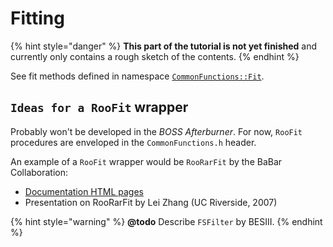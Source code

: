 # Fitting

{% hint style="danger" %}
**This part of the tutorial is not yet finished** and currently only contains a rough sketch of the contents.
{% endhint %}

See fit methods defined in namespace [`CommonFunctions::Fit`](https://redeboer.github.io/BOSS_Afterburner/namespaceCommonFunctions_1_1Fit.html).

## `Ideas for a RooFit` wrapper

Probably won't be developed in the _BOSS Afterburner_. For now, `RooFit` procedures are enveloped in the `CommonFunctions.h` header.

An example of a `RooFit` wrapper would be `RooRarFit` by the BaBar Collaboration:

* [Documentation HTML pages](http://hepwww.rl.ac.uk/fwilson/RooRarFit.html)
* Presentation on RooRarFit by Lei Zhang \(UC Riverside, 2007\)

{% hint style="warning" %}
**@todo** Describe `FSFilter` by BESIII.
{% endhint %}




